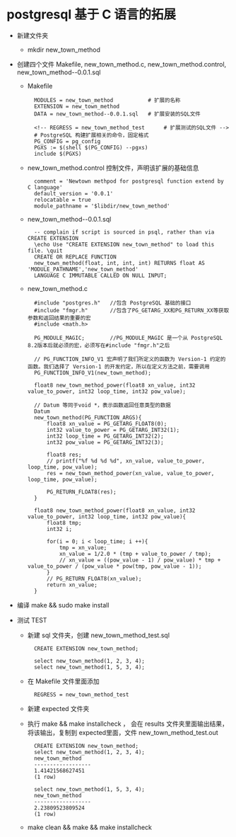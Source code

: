 # postgresql 基于 C 语言的拓展

* 新建文件夹
    * mkdir new_town_method

* 创建四个文件 Makefile, new_town_method.c, new_town_method.control, new_town_method--0.0.1.sql

    * Makefile

            MODULES = new_town_method		    # 扩展的名称
            EXTENSION =	new_town_method
            DATA = new_town_method--0.0.1.sql   # 扩展安装的SQL文件

            <!-- REGRESS = new_town_method_test      # 扩展测试的SQL文件 -->
            # PostgreSQL 构建扩展相关的命令，固定格式
            PG_CONFIG = pg_config
            PGXS := $(shell $(PG_CONFIG) --pgxs)
            include $(PGXS)

    * new_town_method.control 控制文件，声明该扩展的基础信息

            comment = 'Newtown methpod for postgresql function extend by C language'
            default_version = '0.0.1'
            relocatable = true
            module_pathname = '$libdir/new_town_method'
    * new_town_method--0.0.1.sql

            -- complain if script is sourced in psql, rather than via CREATE EXTENSION
            \echo Use "CREATE EXTENSION new_town_method" to load this file. \quit
            CREATE OR REPLACE FUNCTION
            new_town_method(float, int, int, int) RETURNS float AS 'MODULE_PATHNAME','new_town_method'
            LANGUAGE C IMMUTABLE CALLED ON NULL INPUT;
    
    * new_town_method.c

            #include "postgres.h"   //包含 PostgreSQL 基础的接口
            #include "fmgr.h"       //包含了PG_GETARG_XX和PG_RETURN_XX等获取参数和返回结果的重要的宏
            #include <math.h>

            PG_MODULE_MAGIC;        //PG_MODULE_MAGIC 是一个从 PostgreSQL 8.2版本后就必须的宏，必须写在#include "fmgr.h"之后

            // PG_FUNCTION_INFO_V1 宏声明了我们所定义的函数为 Version-1 约定的函数。我们选择了 Version-1 的开发约定，所以在定义方法之前，需要调用
            PG_FUNCTION_INFO_V1(new_town_method);

            float8 new_town_method_power(float8 xn_value, int32 value_to_power, int32 loop_time, int32 pow_value);

            // Datum 等同于void *，表示函数返回任意类型的数据
            Datum
            new_town_method(PG_FUNCTION_ARGS){
                float8 xn_value = PG_GETARG_FLOAT8(0);
                int32 value_to_power = PG_GETARG_INT32(1);
                int32 loop_time = PG_GETARG_INT32(2);
                int32 pow_value = PG_GETARG_INT32(3);

                float8 res;
                // printf("%f %d %d %d", xn_value, value_to_power, loop_time, pow_value);
                res = new_town_method_power(xn_value, value_to_power, loop_time, pow_value);

                PG_RETURN_FLOAT8(res);
            }

            float8 new_town_method_power(float8 xn_value, int32 value_to_power, int32 loop_time, int32 pow_value){
                float8 tmp;
                int32 i;

                for(i = 0; i < loop_time; i ++){
                    tmp = xn_value;
                    xn_value = 1/2.0 * (tmp + value_to_power / tmp);
                    // xn_value = ((pow_value - 1) / pow_value) * tmp + value_to_power / (pow_value * pow(tmp, pow_value - 1));
                }
                // PG_RETURN_FLOAT8(xn_value);
                return xn_value;
            }
* 编译 make && sudo make install

* 测试 TEST
    * 新建 sql 文件夹，创建 new_town_method_test.sql

            CREATE EXTENSION new_town_method;

            select new_town_method(1, 2, 3, 4);
            select new_town_method(1, 5, 3, 4);
    * 在 Makefile 文件里面添加

            REGRESS = new_town_method_test
    * 新建 expected 文件夹
    * 执行 make && make installcheck ， 会在 results 文件夹里面输出结果，将该输出，复制到 expected里面，文件 new_town_method_test.out

            CREATE EXTENSION new_town_method;
            select new_town_method(1, 2, 3, 4);
            new_town_method  
            ------------------
            1.41421568627451
            (1 row)

            select new_town_method(1, 5, 3, 4);
            new_town_method  
            ------------------
            2.23809523809524
            (1 row)

    * make clean && make && make installcheck